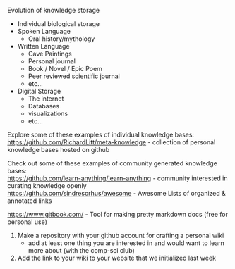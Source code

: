 Evolution of knowledge storage  
- Individual biological storage  
- Spoken Language  
  - Oral history/mythology  
- Written Language  
  - Cave Paintings  
  - Personal journal  
  - Book / Novel / Epic Poem  
  - Peer reviewed scientific journal  
  - etc...  
- Digital Storage  
  - The internet  
  - Databases  
  - visualizations  
  - etc...  
  
  
Explore some of these examples of individual knowledge bases:  
https://github.com/RichardLitt/meta-knowledge - collection of personal knowledge bases hosted on github  


Check out some of these examples of community generated knowledge bases:  
https://github.com/learn-anything/learn-anything - community interested in curating knowledge openly  
https://github.com/sindresorhus/awesome - Awesome Lists of organized & annotated links  


https://www.gitbook.com/ - Tool for making pretty markdown docs  (free for personal use)


1) Make a repository with your github account for crafting a personal wiki  
   - add at least one thing you are interested in and would want to learn more about (with the comp-sci club)
2) Add the link to your wiki to your website that we initialized last week
